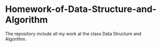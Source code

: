 # Homework-of-Data-Structure-and-Algorithm
The repository include all my work at the class Data Structure and Algorithm.
